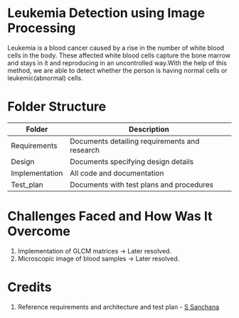 # Leukemia Detection using Image Processing

Leukemia is a blood cancer caused by a rise in the number of white blood cells in the body. These affected white blood cells capture the bone marrow and stays in it and reproducing in an uncontrolled way.With the help of this method, we are able to detect whether the person is having normal cells or leukemic(abnormal) cells.

# Folder Structure

Folder              |      Description         
----                |      -----------          
Requirements	      |    Documents detailing requirements and research
Design	            |    Documents specifying design details
Implementation	    |    All code and documentation
Test_plan	          |    Documents with test plans and procedures

# Challenges Faced and How Was It Overcome

1. Implementation of GLCM matrices -> Later resolved.
2. Microscopic image of blood samples -> Later resolved.

# Credits

1. Reference requirements and architecture and test plan - [S Sanchana](https://github.com/Sanchana-2k/LTTS_C_MiniProject)
